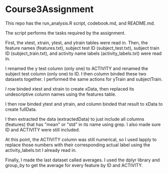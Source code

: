 # Course3Assignment

This repo has the run_analysis.R script, codebook.md, and README.md.

The script performs the tasks required by the assignment.

First, the xtest, xtrain, ytest, and ytrain tables were read in. Then, the feature names (features.txt), subject test ID (subject_test.txt), subject train ID (subject_train.txt), and activity name labels (activity_labels.txt) were read in.

I renamed the y test column (only one) to ACTIVITY and renamed the subject test column (only one) to ID. I then column binded these two datasets together. I performed the same actions for yTrain and subjectTrain.

I row binded xtest and xtrain to create xData, then replaced its undescriptive column names using the features table.

I then row binded ytest and ytrain, and column binded that result to xData to create fullData.

I then extracted the data (extractedData) to just include all columns (features) that has "mean" or "std" in its name using grep. I also made sure ID and ACTIVITY were still included.

At this point, the ACTIVITY column was still numerical, so I used lapply to replace those numbers with their corresponding actual label using the activity_labels.txt I already read in.

Finally, I made the last dataset called averages. I used the dplyr library and group_by to get the average for every feature by ID and ACTIVITY.




